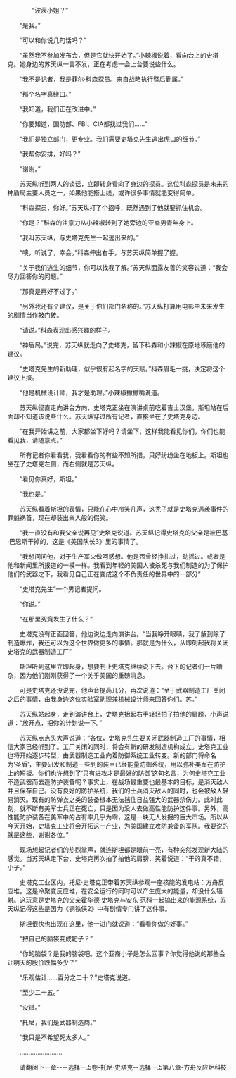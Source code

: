 <div class="read-content j_readContent" id="">
                <p>　　　　“波茨小姐？”<p>　　“是我。”<p>　　“可以和你说几句话吗？”<p>　　“虽然我不参加发布会，但是它就快开始了。”小辣椒说着，看向台上的史塔克。她身边的苏天纵一言不发，正在考虑一会上台要说些什么。<p>　　“我不是记者，我是菲尔·科森探员。来自战略执行暨后勤属。”<p>　　“那个名字真绕口。”<p>　　“我知道，我们正在改进中。”<p>　　“你要知道，国防部、FBI、CIA都找过我们……”<p>　　“我们是独立部门，更专业。我们需要史塔克先生逃出虎口的细节。”<p>　　“我帮你安排，好吗？”<p>　　“谢谢。”<p>　　苏天纵听到两人的谈话，立即转身看向了身边的探员。这位科森探员是未来的神盾局主要人员之一，如果他能搭上线，或许很多事情就能变得简单。<p>　　“科森探员，你好。”苏天纵打了个招呼，既然遇到了他就要抓住机会。<p>　　“你是？”科森的注意力从小辣椒转到了她旁边的亚裔男青年身上。<p>　　“我叫苏天纵，与史塔克先生一起逃出来的。”<p>　　“噢，听说了，幸会。”科森伸出右手，与苏天纵简单握了握。<p>　　“关于我们逃生的细节，你可以找我了解。”苏天纵面露友善的笑容说道：“我会尽力回答你的问题。”<p>　　“那真是再好不过了。”<p>　　“另外我还有个建议，是关于你们部门名称的。”苏天纵打算用电影中未来发生的剧情当作敲门砖。<p>　　“请说。”科森表现出感兴趣的样子。<p>　　“神盾局。”说完，苏天纵就走向了史塔克，留下科森和小辣椒在原地琢磨他的建议。<p>　　“史塔克先生的新助理，似乎很有起名字的天赋。”科森眉毛一挑，决定将这个建议上报。<p>　　“他是机械设计师，我才是助理。”小辣椒撇撇嘴说道。<p>　　苏天纵径直走向讲台方向，史塔克正坐在演讲桌前吃着吉士汉堡，斯坦站在后面却不知道该说些什么。苏天纵穿过所有记者，直接坐在了史塔克身边。<p>　　“在我开始讲之前，大家都坐下好吗？请坐下，这样我能看见你们，你们也能看见我，请随意点。”<p>　　所有记者你看看我，我看看你的有些不知所措，只好纷纷坐在地板上。斯坦也坐在了史塔克左侧，而右侧就是苏天纵。<p>　　“看见你真好，斯坦。”<p>　　“我也是。”<p>　　苏天纵看着斯坦的表情，只能在心中冷笑几声，这秃子就是史塔克遇袭事件的罪魁祸首，现在却装出亲人般的假笑。<p>　　“我一直没有和我父亲说再见”史塔克说道。苏天纵记得史塔克的父亲是被巴基·巴恩斯干掉的，这是《美国队长3》里的事情了。<p>　　“我想问问他，对于生产军火做呵感想。他是否曾经挣扎过，动摇过。或者是他和新闻里所报道的一模一样。我看到年轻的美国人被杀死与我们制造的为了保护他们的武器之下，我看见自己正在变成这个不负责任的世界中的一部分”<p>　　“史塔克先生”一个男记者提问。<p>　　“你说。”<p>　　“在那里究竟发生了什么？”<p>　　史塔克没有正面回答，他边说边走向演讲台。“当我睁开眼睛，我了解到除了制造爆炸，我还可以为这个世界做更多的事情。那就是为什么，从即刻起我将关闭史塔克的武器制造工厂”<p>　　斯坦听到这里立即起身，想要制止史塔克继续说下去。台下的记者们一片嘈杂，因为他们刚刚获得了一个关乎美国的重磅消息。<p>　　可是史塔克还没说完，他声音提高几分，再次说道：“至于武器制造工厂关闭之后的事情，由我身边这位实验室助理兼机械设计师来回答你们。苏。”<p>　　苏天纵站起身，走到演讲台上，史塔克抬起右手轻轻拍了拍他的肩膀，小声说道：“放开点，把你的计划说一下。”<p>　　苏天纵点点头大声说道：“各位，史塔克先生要关闭武器制造工厂的事情，相信大家已经听到了。工厂关闭的同时，将会有新的研发制造机构成立。史塔克工业也将开始逐步转型，由武器制造工业向着防御系统工业转变。新的部门将命名为‘圣盾’，主要研发和制造一些列的装甲已经能量防御系统，用以弥补美军在防护上的短板。你们也许想到了‘只有进攻才是最好的防御’这句名言，为何史塔克工业不造武器而去造防护装备呢？事实上，在战场最重要也最基本的目标，是消灭敌人并且保存自己。没有良好的防护系统，我们的士兵消灭敌人的同时，也会被敌人轻易消灭。现有的防弹衣之类的装备根本无法挡住日益强大的武器杀伤力。此时此刻，就不断有美军士兵正在死亡，只是因为没人去做高性能防护这件事。另外，高性能防护装备在美军中的占有率几乎为零，这是一块无人发掘的巨大市场。所以从今天开始，史塔克工业将会开拓这一产业，为美国建立攻防兼备的军队。我要说的就是这些，谢谢各位。”<p>　　现场想起记者们的热烈掌声，就连斯坦都是眼前一亮，有种突然发现新大陆的感觉。当苏天纵走下台，史塔克再次拍了拍他的肩膀，笑着说道：“干的真不错，小子。”<p>　　史塔克工业区内，托尼·史塔克正带着苏天纵参观一座核能的发电站：方舟反应堆。这是冷聚变反应堆，在安全运行的同时可以产生庞大的能量，却没什么辐射。这玩意是史塔克的父亲霍华德·史塔克与安东·范科一起搞出来的能源系统，苏天纵记得这些是因为《钢铁侠2》中有剧情专门讲了这件事。<p>　　斯坦很快也出现在这里，他一进门就说道：“看看你做的好事。”<p>　　“把自己的脑袋变成靶子？”<p>　　“你的脑袋？是我的脑袋吧。这个亚裔小子是怎么回事？你觉得他说的那些会让明天的股价跌幅多少？”<p>　　“乐观估计……百分之二十？”史塔克说道。<p>　　“至少二十五。”<p>　　“没错。”<p>　　“托尼，我们是武器制造商。”<p>　　“我只是不希望死太多人。”<p>　　……………………<p>　　请翻阅下一章----选择一.5卷-托尼·史塔克--选择一.5第八章-方舟反应炉科技<p> 
            </div>